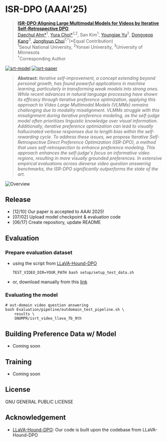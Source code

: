 # ISR-DPO (AAAI'25)
> [**ISR-DPO:Aligning Large Multimodal Models for Videos by Iterative Self-Retrospective DPO**](https://arxiv.org/abs/2406.11280v2),            
[Daechul Ahn*](https://dcahn12.github.io)<sup>1</sup>,
[Yura Choi*](https://yuuraa.github.io)<sup>1,2</sup>,
San Kim<sup>1</sup>,
[Youngjae Yu](https://yj-yu.github.io/home/)<sup>2</sup>, 
[Dongyeop Kang](https://dykang.github.io)<sup>3</sup>,
[Jonghyun Choi](https://ppolon.github.io)<sup>1,&dagger;</sup>(*Equal Contribution)<br>
<sup>1</sup>Seoul National University,
<sup>2</sup>Yonsei University,
<sup>3</sup>University of Minnesota<br>
<sup>&dagger;</sup>Corresponding Author<br>

[![srt-model](https://img.shields.io/badge/Model-isrt__9th__7b-blue)](https://huggingface.co/SNUMPR/isrt_video_llava_7b_9th)
[![isrt-paper](https://img.shields.io/badge/Paper-arxiv-green)](https://arxiv.org/pdf/2406.11280v1)

> **Abstract:** *Iterative self-improvement, a concept extending beyond personal growth, has found powerful applications in machine learning, particularly in transforming weak models into strong ones. While recent advances in natural language processing have shown its efficacy through iterative preference optimization, applying this approach to Video Large Multimodal Models (VLMMs) remains challenging due to modality misalignment. VLMMs struggle with this misalignment during iterative preference modeling, as the self-judge model often prioritizes linguistic knowledge over visual information. Additionally, iterative preference optimization can lead to visually hallucinated verbose responses due to length bias within the self-rewarding cycle. To address these issues, we propose Iterative Self-Retrospective Direct Preference Optimization (ISR-DPO), a method that uses self-retrospection to enhance preference modeling. This approach enhances the self-judge's focus on informative video regions, resulting in more visually grounded preferences. In extensive empirical evaluations across dieverse video question answering benchmarks, the ISR-DPO significantly outperforms the state of the art.*

<!-- ## Approach -->
![Overview](assets/images/overview.png)

## Release
- [12/10] Our paper is accepted to AAAI 2025!
- [07/02] Upload model checkpoint & evaluation code
- [06/17] Create repository, update README


## Evaluation
### Prepare evaluation dataset
- using the script from [LLaVA-Hound-DPO](https://github.com/RifleZhang/LLaVA-Hound-DPO)
    ```
    TEST_VIDEO_DIR=YOUR_PATH bash setup/setup_test_data.sh
    ```
- or, download manually from this [link](https://huggingface.co/datasets/ShareGPTVideo/test_video_and_instruction/tree/main)

### Evaluating the model 
    # out-domain video question answering
    bash Evaluation/pipeline/outdomain_test_pipeline.sh \
        results \
        SNUMPR/isrt_video_llava_7b_9th


## Building Preference Data w/ Model
- Coming soon

## Training
- Coming soon

## License
GNU GENERAL PUBLIC LICENSE

## Acknowledgement
- [LLaVA-Hound-DPO](https://github.com/RifleZhang/LLaVA-Hound-DPO): Our code is built upon the codebase from LLaVA-Hound-DPO
